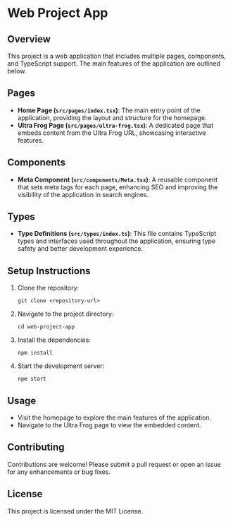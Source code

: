 # Web Project App

## Overview
This project is a web application that includes multiple pages, components, and TypeScript support. The main features of the application are outlined below.

## Pages
- **Home Page (`src/pages/index.tsx`)**: The main entry point of the application, providing the layout and structure for the homepage.
- **Ultra Frog Page (`src/pages/ultra-frog.tsx`)**: A dedicated page that embeds content from the Ultra Frog URL, showcasing interactive features.

## Components
- **Meta Component (`src/components/Meta.tsx`)**: A reusable component that sets meta tags for each page, enhancing SEO and improving the visibility of the application in search engines.

## Types
- **Type Definitions (`src/types/index.ts`)**: This file contains TypeScript types and interfaces used throughout the application, ensuring type safety and better development experience.

## Setup Instructions
1. Clone the repository:
   ```
   git clone <repository-url>
   ```
2. Navigate to the project directory:
   ```
   cd web-project-app
   ```
3. Install the dependencies:
   ```
   npm install
   ```
4. Start the development server:
   ```
   npm start
   ```

## Usage
- Visit the homepage to explore the main features of the application.
- Navigate to the Ultra Frog page to view the embedded content.

## Contributing
Contributions are welcome! Please submit a pull request or open an issue for any enhancements or bug fixes.

## License
This project is licensed under the MIT License.